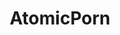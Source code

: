 ---
title: AtomicPorn
crosslinks:
- AskReddit
- Documentaries
- GifsThatStartTooLate
- AskHistorians
- shockwaveporn
- LateStageCapitalism
- DestructionPorn
- WTF
---